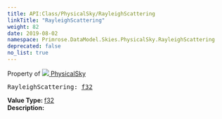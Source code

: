 ```yaml
---
title: API:Class/PhysicalSky/RayleighScattering
linkTitle: "RayleighScattering"
weight: 82
date: 2019-08-02
namespace: Primrose.DataModel.Skies.PhysicalSky.RayleighScattering
deprecated: false
no_list: true
---
```

Property of <a href="/docs/api-reference/Class/PhysicalSky"><img src="/icons/silk/sky.png"/>&nbsp;PhysicalSky</a>
<pre class="method-declaration">
RayleighScattering: <a class="type" href="/docs/api-reference/System/Primitives#single">f32</a></pre>
<b>Value Type: </b>
<a class="type" href="/docs/api-reference/System/Primitives#single">f32</a>
<br/>
<b>Description: </b>